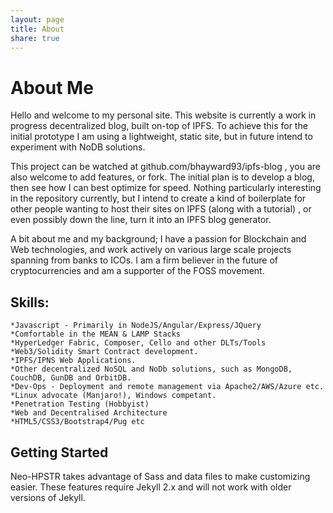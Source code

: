```yaml
---
layout: page
title: About
share: true
---
```


# About Me

Hello and welcome to my personal site. This website is currently a work in progress decentralized blog, built on-top of IPFS. To achieve this for the initial prototype I am using a lightweight, static 
site, but in future intend to experiment with NoDB solutions.

This project can be watched at github.com/bhayward93/ipfs-blog , you are also welcome to add features, or fork. The initial plan is to develop a blog, then see how I can best optimize for speed. Nothing 
particularly interesting in the repository currently, but I intend to create a kind of boilerplate for other people wanting to host their sites on IPFS (along with a tutorial) , or even possibly down the 
line, turn it into an IPFS blog generator.

A bit about me and my background; I have a passion for Blockchain and Web technologies, and work actively on various large scale projects spanning from banks to ICOs. I am a firm believer in the future of 
cryptocurrencies and am a supporter of the FOSS movement. 

## Skills:

    *Javascript - Primarily in NodeJS/Angular/Express/JQuery
    *Comfortable in the MEAN & LAMP Stacks
    *HyperLedger Fabric, Composer, Cello and other DLTs/Tools
    *Web3/Solidity Smart Contract development.
    *IPFS/IPNS Web Applications.
    *Other decentralized NoSQL and NoDb solutions, such as MongoDB, CouchDB, GunDB and OrbitDB.
    *Dev-Ops - Deployment and remote management via Apache2/AWS/Azure etc.
    *Linux advocate (Manjaro!), Windows competant.
    *Penetration Testing (Hobbyist)
    *Web and Decentralised Architecture
    *HTML5/CSS3/Bootstrap4/Pug etc




## Getting Started

Neo-HPSTR takes advantage of Sass and data files to make customizing easier. These features require Jekyll 2.x and will not work with older versions of Jekyll.
